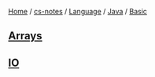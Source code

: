 [Home](https://mengxianbin.github.io) /
[cs-notes](https://mengxianbin.github.io/cs-notes/content) /
[Language](https://mengxianbin.github.io/cs-notes/content/Language) /
[Java](https://mengxianbin.github.io/cs-notes/content/Language/Java) /
[Basic](https://mengxianbin.github.io/cs-notes/content/Language/Java/Basic)

## [Arrays](https://mengxianbin.github.io/cs-notes/content/Language/Java/Basic/Arrays/)

## [IO](https://mengxianbin.github.io/cs-notes/content/Language/Java/Basic/IO/)
